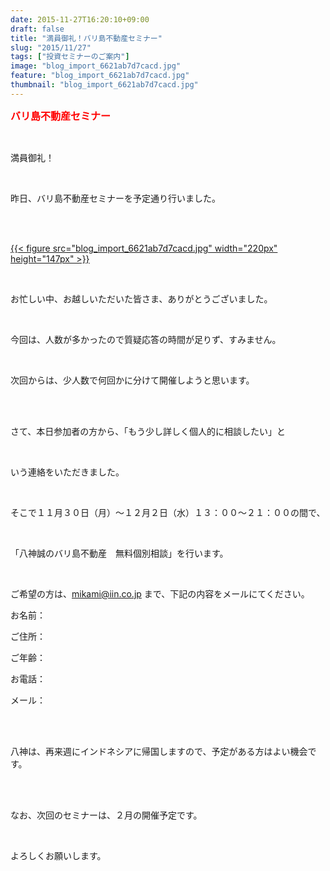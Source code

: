 ```yaml
---
date: 2015-11-27T16:20:10+09:00
draft: false
title: "満員御礼！バリ島不動産セミナー"
slug: "2015/11/27"
tags: ["投資セミナーのご案内"]
image: "blog_import_6621ab7d7cacd.jpg"
feature: "blog_import_6621ab7d7cacd.jpg"
thumbnail: "blog_import_6621ab7d7cacd.jpg"
---
```

<p><font color="#ff0000" size="3"><strong>バリ島不動産セミナー</strong></font></p><br/><p>満員御礼！</p><br/><p>昨日、バリ島不動産セミナーを予定通り行いました。</p><br/><p><br/><a href="blog_import_6621ab7ec3e36.jpg">{{< figure src="blog_import_6621ab7d7cacd.jpg" width="220px" height="147px" >}}</a><br/></p><br/><p>お忙しい中、お越しいただいた皆さま、ありがとうございました。</p><br/><p>今回は、人数が多かったので質疑応答の時間が足りず、すみません。</p><br/><p>次回からは、少人数で何回かに分けて開催しようと思います。</p><br/><br/><p>さて、本日参加者の方から、「もう少し詳しく個人的に相談したい」と</p><br/><p>いう連絡をいただきました。</p><br/><p>そこで１１月３０日（月）～１２月２日（水）１３：００～２１：００の間で、</p><br/><p>「八神誠のバリ島不動産　無料個別相談」を行います。</p><br/><p>ご希望の方は、<a href="mailto:mikami@iin.co.jp">mikami@iin.co.jp</a> まで、下記の内容をメールにてください。</p><p>お名前：</p><p>ご住所：</p><p>ご年齢：</p><p>お電話：</p><p>メール：</p><br/><br/><p>八神は、再来週にインドネシアに帰国しますので、予定がある方はよい機会です。</p><br/><br/><p>なお、次回のセミナーは、２月の開催予定です。</p><br/><p>よろしくお願いします。</p><br/>

